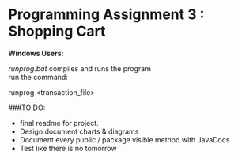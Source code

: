 # Programming Assignment 3 : Shopping Cart  

**Windows Users:**  

_runprog.bat_ compiles and runs the program  
run the command: 	

runprog  \<transaction_file\>

###TO DO:
* final readme for project.
* Design document charts & diagrams
* Document every public / package visible method with JavaDocs
* Test like there is no tomorrow
	
